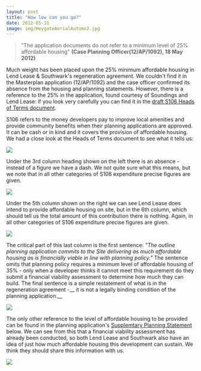 ```yaml
---
layout: post
title: "How low can you go?"
date: 2012-05-31
image: img/HeygateAerialAutumn2.jpg
---
```

>"The application documents do not refer to a minimum level of 25% affordable housing" __(Case Planning Officer(12/AP/1092), 18 May 2012)__

Much weight has been placed upon the 25% minimum affordable housing in Lend Lease & Southwark's regeneration agreement. We couldn't find it in the Masterplan application (12/AP/1092) and the case officer confirmed its absence from the housing and planning statements. However, there is a reference to the 25% in the application, found courtesy of Soundings and Lend Lease: if you look very carefully you can find it in the [draft S106 Heads of Terms document](https://planningonline.southwark.gov.uk/DocsOnline/Documents/224053_1.pdf).

S106 refers to the money developers pay to improve local amenities and provide community benefits when their planning applications are approved. It can be cash or in kind and it covers the provision of affordable housing. We had a close look at the Heads of Terms document to see what it tells us: 

![](https://crappistmartin.github.io/images/S106.jpg)

Under the 3rd column heading shown on the left there is an absence - instead of a figure we have a dash. We not quite sure what this means, but we note that in all other categories of S106 expenditure precise figures are given.

![](https://crappistmartin.github.io/images/S1062.jpg)

Under the 5th column shown on the right we can see Lend Lease does intend to provide affordable housing on site, but in the 6th column, which should tell us the total amount of this contribution there is nothing. Again, in all other categories of S106 expenditure precise figures are given.

![](https://crappistmartin.github.io/images/S1063.jpg)


The critical part of this last column is the first sentence: _"The outline planning application commits to the Site delivering as much affordable housing as is financially viable in line with planning policy."_ The sentence omits that planning policy requires a minimum level of affordable housing of 35% - only when a developer thinks it cannot meet this requirement do they submit a financial viability assessment to determine how much they can build. The final sentence is a simple restatement of what is in the regeneration agreement -__ it is not a legally binding condition of the planning application.__

![](https://crappistmartin.github.io/images/S1064.jpg)

The only other reference to the level of affordable housing to be provided can be found in the planning application's [Supplemtary Planning Statement](https://planningonline.southwark.gov.uk/DocsOnline/Documents/225206_1.pdf) below. We can see from this that a financial viability assessment has already been conducted, so both Lend Lease and Southwark also have an idea of just how much affordable housing this development can sustain. We think they should share this information with us.

![](https://crappistmartin.github.io/images/supplementaryplanning6.png)



